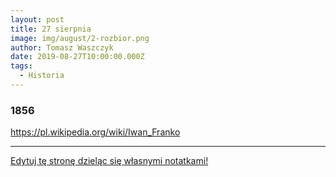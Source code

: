 ```yaml
---
layout: post
title: 27 sierpnia
image: img/august/2-rozbior.png
author: Tomasz Waszczyk
date: 2019-08-27T10:00:00.000Z
tags:
  - Historia
---
```


### 1856

https://pl.wikipedia.org/wiki/Iwan_Franko

---

<a href="https://github.com/TomaszWaszczyk/historia.waszczyk.com/edit/master/src/content/august-27.md" target="_blank">Edytuj tę stronę dzieląc się własnymi notatkami!</a>
